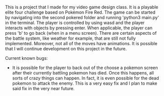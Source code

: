 This is a project that I made for my video game design class. It is a playable elite four challenge based on Pokémon Fire Red. 
The game can be started by navigating into the second pokered folder and running 'python3 main.py' in the terminal. 
The player is controlled by using wasd and the player interacts with objects by pressing enter. When applicable, the player can press 'b' to go back (when in a menu screen). There are certain aspects of the battle system, like weather for example, that are still not fully implemented. Moreover, not all of the moves have animations. It is possible that I will continue development on this project in the future.

Current known bugs:
   - It is possible for the player to back out of the choose a pokemon screen after their currently battling pokemon has died.
     Once this happens, all sorts of crazy things can happen. In fact, it is even possible for the dead pokemon to attack the           enemy. This is a very easy fix and I plan to make said fix in the very near future.
